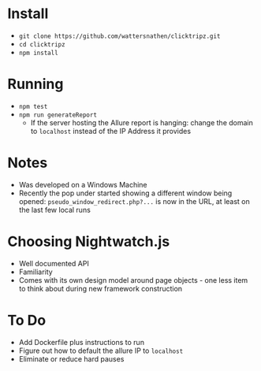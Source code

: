 # Install

* `git clone https://github.com/wattersnathen/clicktripz.git`
* `cd clicktripz`
* `npm install`

# Running
* `npm test`
* `npm run generateReport`
  * If the server hosting the Allure report is hanging: change the domain to `localhost` instead of the IP Address it provides

# Notes
* Was developed on a Windows Machine
* Recently the pop under started showing a different window being opened: `pseudo_window_redirect.php?...` is now in the URL, at least on the last few local runs

# Choosing Nightwatch.js
* Well documented API
* Familiarity
* Comes with its own design model around page objects - one less item to think about during new framework construction


# To Do
* Add Dockerfile plus instructions to run
* Figure out how to default the allure IP to `localhost`
* Eliminate or reduce hard pauses